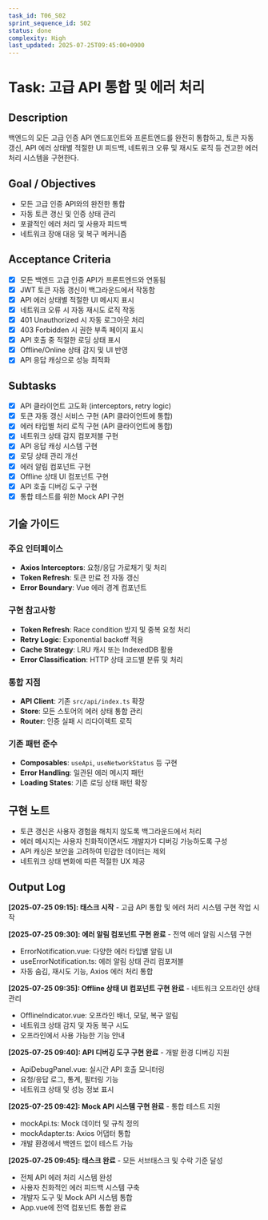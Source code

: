 ```yaml
---
task_id: T06_S02
sprint_sequence_id: S02
status: done
complexity: High
last_updated: 2025-07-25T09:45:00+0900
---
```


# Task: 고급 API 통합 및 에러 처리

## Description
백엔드의 모든 고급 인증 API 엔드포인트와 프론트엔드를 완전히 통합하고, 토큰 자동 갱신, API 에러 상태별 적절한 UI 피드백, 네트워크 오류 및 재시도 로직 등 견고한 에러 처리 시스템을 구현한다.

## Goal / Objectives
- 모든 고급 인증 API와의 완전한 통합
- 자동 토큰 갱신 및 인증 상태 관리
- 포괄적인 에러 처리 및 사용자 피드백
- 네트워크 장애 대응 및 복구 메커니즘

## Acceptance Criteria
- [x] 모든 백엔드 고급 인증 API가 프론트엔드와 연동됨
- [x] JWT 토큰 자동 갱신이 백그라운드에서 작동함
- [x] API 에러 상태별 적절한 UI 메시지 표시
- [x] 네트워크 오류 시 자동 재시도 로직 작동
- [x] 401 Unauthorized 시 자동 로그아웃 처리
- [x] 403 Forbidden 시 권한 부족 페이지 표시
- [x] API 호출 중 적절한 로딩 상태 표시
- [x] Offline/Online 상태 감지 및 UI 반영
- [x] API 응답 캐싱으로 성능 최적화

## Subtasks
- [x] API 클라이언트 고도화 (interceptors, retry logic)
- [x] 토큰 자동 갱신 서비스 구현 (API 클라이언트에 통합)
- [x] 에러 타입별 처리 로직 구현 (API 클라이언트에 통합)
- [x] 네트워크 상태 감지 컴포저블 구현
- [x] API 응답 캐싱 시스템 구현
- [x] 로딩 상태 관리 개선
- [x] 에러 알림 컴포넌트 구현
- [x] Offline 상태 UI 컴포넌트 구현
- [x] API 호출 디버깅 도구 구현
- [x] 통합 테스트를 위한 Mock API 구현

## 기술 가이드

### 주요 인터페이스
- **Axios Interceptors**: 요청/응답 가로채기 및 처리
- **Token Refresh**: 토큰 만료 전 자동 갱신
- **Error Boundary**: Vue 에러 경계 컴포넌트

### 구현 참고사항
- **Token Refresh**: Race condition 방지 및 중복 요청 처리
- **Retry Logic**: Exponential backoff 적용
- **Cache Strategy**: LRU 캐시 또는 IndexedDB 활용
- **Error Classification**: HTTP 상태 코드별 분류 및 처리

### 통합 지점
- **API Client**: 기존 `src/api/index.ts` 확장
- **Store**: 모든 스토어의 에러 상태 통합 관리
- **Router**: 인증 실패 시 리다이렉트 로직

### 기존 패턴 준수
- **Composables**: `useApi`, `useNetworkStatus` 등 구현
- **Error Handling**: 일관된 에러 메시지 패턴
- **Loading States**: 기존 로딩 상태 패턴 확장

## 구현 노트
- 토큰 갱신은 사용자 경험을 해치지 않도록 백그라운드에서 처리
- 에러 메시지는 사용자 친화적이면서도 개발자가 디버깅 가능하도록 구성
- API 캐싱은 보안을 고려하여 민감한 데이터는 제외
- 네트워크 상태 변화에 따른 적절한 UX 제공

## Output Log

**[2025-07-25 09:15]: 태스크 시작** - 고급 API 통합 및 에러 처리 시스템 구현 작업 시작

**[2025-07-25 09:30]: 에러 알림 컴포넌트 구현 완료** - 전역 에러 알림 시스템 구현
- ErrorNotification.vue: 다양한 에러 타입별 알림 UI
- useErrorNotification.ts: 에러 알림 상태 관리 컴포저블
- 자동 숨김, 재시도 기능, Axios 에러 처리 통합

**[2025-07-25 09:35]: Offline 상태 UI 컴포넌트 구현 완료** - 네트워크 오프라인 상태 관리
- OfflineIndicator.vue: 오프라인 배너, 모달, 복구 알림
- 네트워크 상태 감지 및 자동 복구 시도
- 오프라인에서 사용 가능한 기능 안내

**[2025-07-25 09:40]: API 디버깅 도구 구현 완료** - 개발 환경 디버깅 지원
- ApiDebugPanel.vue: 실시간 API 호출 모니터링
- 요청/응답 로그, 통계, 필터링 기능
- 네트워크 상태 및 성능 정보 표시

**[2025-07-25 09:42]: Mock API 시스템 구현 완료** - 통합 테스트 지원
- mockApi.ts: Mock 데이터 및 규칙 정의
- mockAdapter.ts: Axios 어댑터 통합
- 개발 환경에서 백엔드 없이 테스트 가능

**[2025-07-25 09:45]: 태스크 완료** - 모든 서브태스크 및 수락 기준 달성
- 전체 API 에러 처리 시스템 완성
- 사용자 친화적인 에러 피드백 시스템 구축
- 개발자 도구 및 Mock API 시스템 통합
- App.vue에 전역 컴포넌트 통합 완료